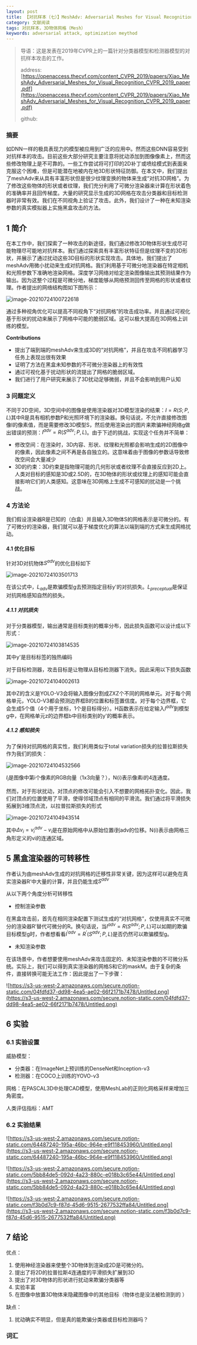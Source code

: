 ```yaml
---
layout: post
title: 【对抗样本（七）】MeshAdv: Adversarial Meshes for Visual Recognition
category: 文献阅读
tags: 对抗样本，3D物体网格（Mesh）
keywords: adversarial attack, optimization meythod
---
```


> 导语：这是发表在2019年CVPR上的一篇针对分类器模型和检测器模型的对抗样本攻击的工作。
>
> address:[https://openaccess.thecvf.com/content_CVPR_2019/papers/Xiao_MeshAdv_Adversarial_Meshes_for_Visual_Recognition_CVPR_2019_paper.pdf](https://openaccess.thecvf.com/content_CVPR_2019/papers/Xiao_MeshAdv_Adversarial_Meshes_for_Visual_Recognition_CVPR_2019_paper.pdf)
>
> github:  

### 摘要

如DNN一样的极具表现力的模型被应用到广泛的应用中。然而这些DNN容易受到对抗样本的攻击。目前这些大部分研究主要注意将扰动添加到图像像素上，然而这些修改物理上是不可靠的。一些工作尝试将可打印的2D补丁或喷绘模式到表面来克服这个困难，但是可能潜在地被内在地3D形状特征防御。在本文中，我们提出了meshAdv来从具有丰富形状但是很少纹理变换的物体来生成“对抗3D网格”。为了修改这些物体的形状或者纹理，我们充分利用了可微分渲染器来计算在形状着色的准确率并且回传梯度。大量的研究显示生成的3D网格在攻击分类器和目标检测器时非常有效。我们在不同视角上验证了攻击。此外，我们设计了一种在未知渲染参数的真实模拟器上实施黑盒攻击的方法。

## 1 简介

在本工作中，我们探索了一种攻击的新途径，我们通过修改3D物体形状生成尽可能物理尽可能地对抗样本。我们通过探索具有丰富形状特征但是纹理不变的3D形状，并展示了通过扰动这些3D目标的形状实现攻击。具体地，我们提出了meshAdv用微小扰动来生成对抗网格。我们利用基于可微分地渲染器在特定相机和光照参数下准确地渲染网格。深度学习网络对给定渲染图像输出其预测结果作为输出。因为这整个过程是可微分地，梯度能够从网络预测回传至网格的形状或者纹理。作者提出的网络结构图如下图所示：

![image-20210724100722618](F:\PersonalBlog\winterwindwang.github.io\assets\img\2021-07-04-mesh_adv_framework.png)

通过多种视角优化可以提高不同视角下“对抗网格”的攻击成功率。并且通过可视化基于形状的扰动来展示了网格中可能的脆弱区域。这可以极大提高在3D网格上训练的模型。

**Contributions**

+ 提出了端到端的meshAdv来生成3D的“对抗网格”，并且在攻击不同机器学习任务上表现出很有效果
+ 证明了方法在黑盒未知参数的不可微分渲染器上的有效性
+ 通过可视化基于扰动形状的流提出了网格的脆弱区域。
+ 我们进行了用户研究来展示了3D扰动足够微弱，并且不会影响到用户认知

### 3 问题定义

不同于2D空间，3D空间中的图像是使用渲染器对3D模型渲染的结果：$I=R(S;P,L)$​其中R是具有相机参数P和光照环境下的渲染器。换句话说，不允许直接修改图像I的像素值，而是需要修改3D模型S，然后使用渲染出的图片来欺骗神经网络g做出错误的预测：$I^{adv}=R(S^{adv};P,L)$​。由于下述的挑战，实现这个任务并不简单：

+ 修改空间：在渲染时，3D内容、形状、纹理和光照都会影响生成的2D图像中的像素，因此像素之间不再是各自独立的。这意味着由于图像的参数话导致修改空间会大量减少
+ 3D的约束：3D约束是指物理可能的几何形状或者纹理不会直接反应到2D上。人类对目标的感知是3D或2.5D的，在3D物体的形状或纹理上的感知可能会直接影响它们的人类感知。这意味在3D网格上生成不可感知的扰动是一个挑战。

### 4 方法论

我们假设渲染器R是已知的（白盒）并且输入3D物体S的网格表示是可微分的。有了可微分的渲染器，我们就可以基于梯度优化的算法以端到端的方式来生成网格扰动。

#### 4.1 优化目标

针对3D对抗物体$S^{adv}$的优化目标如下

![image-20210724103501713](C:\Users\wdh\AppData\Roaming\Typora\typora-user-images\image-20210724103501713.png)

在该公式中，$L_{adv}$是欺骗模型g去预测指定目标y'的对抗损失。$L_{preceptual}$是保证对抗网格感知自然的损失。

##### 4.1.1 对抗损失

对于分类器模型，输出通常是目标类别的概率分布，因此损失函数可以设计成以下形式：

![image-20210724103814535](F:\PersonalBlog\winterwindwang.github.io\assets\img\2021-07-04-mesh_adv_eq2.png)

其中y'是目标标签的独热编码

对于目标检测器，攻击目标是让物理从目标检测器下消失。因此采用以下损失函数

![image-20210724104002613](F:\PersonalBlog\winterwindwang.github.io\assets\img\2021-07-04-mesh_adv_eq3.png)

其中Z的含义是YOLO-V3会将输入图像分割成ZXZ个不同的网格单元。对于每个网格单元，YOLO-V3都会预测边界框B的位置和标签置信度。对于每个边界框，它会生成5个值（4个用于坐标，1个是目标得分）。H函数表示在给定输入$I^{adv}$​​到模型g中，在网格单元z的边界框b中目标类别的y'的概率表示。

##### 4.1.2 感知损失

为了保持对抗网格的真实性，我们利用类似于total variation损失的拉普拉斯损失作为我们的损失：

![image-20210724104532566](F:\PersonalBlog\winterwindwang.github.io\assets\img\2021-07-04-mesh_adv_eq4.png)

$I_i$​是图像中第i个像素的RGB向量（1x3向量？），N(i)表示像素i的4连通度。

然而，对于形状扰动，对顶点的修改可能会引入不想要的网格拓扑变化。因此，我们对顶点的位置使用了平滑，使得邻域顶点有相同的平滑流。我们通过将平滑损失拓展到3维顶点流，以拉普拉斯损失的形式

![image-20210724104943514](F:\PersonalBlog\winterwindwang.github.io\assets\img\2021-07-04-mesh_adv_eq5.png)

其中$\Delta v_i=v^{adv}_i-v_i$​是在原始网格中从原始位置i到adv的位移。N(i)表示由网格三角形定义的vi的连通区域。

## 5 黑盒渲染器的可转移性

作者认为由meshAdv生成的对抗网格的迁移性非常关键，因为这样可以避免在真实渲染器R‘中大量的计算，并且仍能生成$S^{adv}$

从以下两个角度分析可转移性

- 控制渲染参数

在黑盒攻击前，首先在相同渲染配置下测试生成的“对抗网格”，仅使用真实不可微分的渲染器R’替代可微分的R。换句话说，当$I^{adv}=R(S^{adv};P,L)$可以如期的欺骗目标模型g时，作者想看看$I^{'adv}=R^{’}(S^{adv};P,L)$是否仍然可以欺骗模型g。

- 未知渲染参数

在该场景中，作者想要使用meshAdv来攻击固定的、未知渲染参数的不可微分系统。实际上，我们可以得到真实渲染器的网格S和它的maskM。由于复杂的条件，直接转换可能无法工作：因此提出了一下步骤：

![https://s3-us-west-2.amazonaws.com/secure.notion-static.com/04fdfd37-dd98-4ea5-ae02-66f2171b7478/Untitled.png](https://s3-us-west-2.amazonaws.com/secure.notion-static.com/04fdfd37-dd98-4ea5-ae02-66f2171b7478/Untitled.png)

## 6 实验

### 6.1 实验设置

威胁模型：

- 分类器：在ImageNet上预训练的DenseNet和Inception-v3
- 检测器：在COCO上训练的YOVO-v3

网格：在PASCAL3D中处理CAD模型，使用MeshLab的正则化网格采样来增加三角密度。

人类评估指标：AMT

### 6.2 实验结果

![https://s3-us-west-2.amazonaws.com/secure.notion-static.com/64487240-195a-46bc-964e-e9f118453960/Untitled.png](https://s3-us-west-2.amazonaws.com/secure.notion-static.com/64487240-195a-46bc-964e-e9f118453960/Untitled.png)

![https://s3-us-west-2.amazonaws.com/secure.notion-static.com/5bb84de5-092d-4a23-880c-e018b3c65e44/Untitled.png](https://s3-us-west-2.amazonaws.com/secure.notion-static.com/5bb84de5-092d-4a23-880c-e018b3c65e44/Untitled.png)

![https://s3-us-west-2.amazonaws.com/secure.notion-static.com/f3b0d7c9-f87d-45d6-9515-2677532ffa84/Untitled.png](https://s3-us-west-2.amazonaws.com/secure.notion-static.com/f3b0d7c9-f87d-45d6-9515-2677532ffa84/Untitled.png)

## 7 结论

优点：

1. 使用神经渲染器来使整个3D物体到渲染成2D是可微分的。
2. 提出了将2D的拉普拉斯4连通度的平滑损失扩展到3D
3. 提出了对3D物体的形状进行扰动来欺骗分类器等
4. 实验丰富
5. 在图像中放置3D物体来隐藏图像中的其他目标（物体也是没法被检测到的 ）

缺点：

1. 扰动确实不明显，但是真的能欺骗分类器或目标检测器吗？

### 词汇

